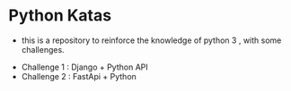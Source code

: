 # Python Katas

* this is a repository to reinforce the knowledge of python 3 , with some challenges.

- Challenge 1 : Django + Python API
- Challenge 2 : FastApi + Python 

